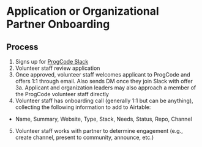 # Application or Organizational Partner Onboarding

## Process
1. Signs up for [ProgCode Slack](https://airtable.com/shraBEItZa0sYiMB0)
2. Volunteer staff review application
3. Once approved, volunteer staff welcomes applicant to ProgCode and offers 1:1 through email. Also sends DM once they join Slack with offer
3a. Applicant and organization leaders may also approach a member of the ProgCode volunteer staff directly
4. Volunteer staff has onboarding call (generally 1:1 but can be anything), collecting the following information to add to Airtable:
* Name, Summary, Website, Type, Stack, Needs, Status, Repo, Channel
5. Volunteer staff works with partner to determine engagement (e.g., create channel, present to community, announce, etc.)